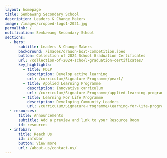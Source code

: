 ```yaml
---
layout: homepage
title: Sembawang Secondary School
description: Leaders & Change Makers
image: /images/cropped-logo1-2021.jpg
permalink: /
notification: Sembawang Secondary School
sections:
  - hero:
      subtitle: Leaders & Change Makers
      background: /images/dragon-boat-competition.jpeg
      button: Collection of 2024 School Graduation Certificates
      url: /collection-of-2024-school-graduation-certificates/
      key_highlights:
        - title: PDLP
          description: Develop active learning
          url: /curriculum/Signature-Programme/pearl/
        - title: Applied Learning Programme
          description: Innovative curriculum
          url: /curriculum/Signature-Programme/applied-learning-programme/
        - title: Learning For Life Programme
          description: Developing Community Leaders
          url: /curriculum/Signature-Programme/learning-for-life-programme/
  - resources:
      title: Announcements
      subtitle: Add a preview and link to your Resource Room
      id: resources
  - infobar:
      title: Reach Us
      id: infobar
      button: View more
      url: /about-us/contact-us/
---
```

